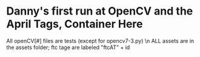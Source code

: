 # Danny's first run at OpenCV and the April Tags, Container Here

All openCV[#] files are tests (except for opencv7-3.py) \n
ALL assets are in the assets folder; ftc tage are labeled "ftcAT" + id
